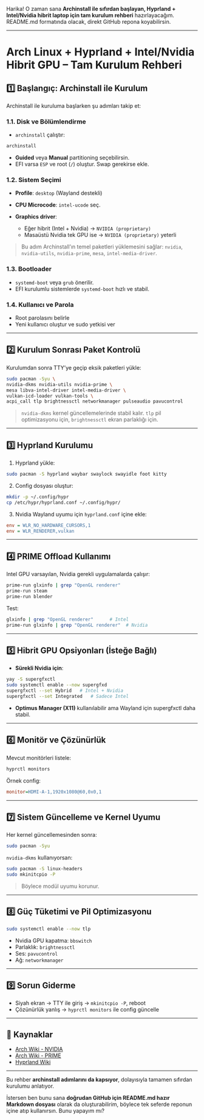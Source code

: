 Harika! O zaman sana **Archinstall ile sıfırdan başlayan, Hyprland + Intel/Nvidia hibrit laptop için tam kurulum rehberi** hazırlayacağım.
README.md formatında olacak, direkt GitHub repona koyabilirsin.

---

# Arch Linux + Hyprland + Intel/Nvidia Hibrit GPU – Tam Kurulum Rehberi

## 1️⃣ Başlangıç: Archinstall ile Kurulum

Archinstall ile kuruluma başlarken şu adımları takip et:

### 1.1. Disk ve Bölümlendirme

* `archinstall` çalıştır:

```bash
archinstall
```

* **Guided** veya **Manual** partitioning seçebilirsin.
* EFI varsa `ESP` ve root (`/`) oluştur. Swap gerekirse ekle.

### 1.2. Sistem Seçimi

* **Profile**: `desktop` (Wayland destekli)
* **CPU Microcode**: `intel-ucode` seç.
* **Graphics driver**:

  * Eğer hibrit (Intel + Nvidia) → `NVIDIA (proprietary)`
  * Masaüstü Nvidia tek GPU ise → `NVIDIA (proprietary)` yeterli

> Bu adım Archinstall’ın temel paketleri yüklemesini sağlar: `nvidia`, `nvidia-utils`, `nvidia-prime`, `mesa`, `intel-media-driver`.

### 1.3. Bootloader

* `systemd-boot` veya `grub` önerilir.
* EFI kurulumlu sistemlerde `systemd-boot` hızlı ve stabil.

### 1.4. Kullanıcı ve Parola

* Root parolasını belirle
* Yeni kullanıcı oluştur ve sudo yetkisi ver

---

## 2️⃣ Kurulum Sonrası Paket Kontrolü

Kurulumdan sonra TTY’ye geçip eksik paketleri yükle:

```bash
sudo pacman -Syu \
nvidia-dkms nvidia-utils nvidia-prime \
mesa libva-intel-driver intel-media-driver \
vulkan-icd-loader vulkan-tools \
acpi_call tlp brightnessctl networkmanager pulseaudio pavucontrol
```

> `nvidia-dkms` kernel güncellemelerinde stabil kalır.
> `tlp` pil optimizasyonu için, `brightnessctl` ekran parlaklığı için.

---

## 3️⃣ Hyprland Kurulumu

1. Hyprland yükle:

```bash
sudo pacman -S hyprland waybar swaylock swayidle foot kitty
```

2. Config dosyası oluştur:

```bash
mkdir -p ~/.config/hypr
cp /etc/hypr/hyprland.conf ~/.config/hypr/
```

3. Nvidia Wayland uyumu için `hyprland.conf` içine ekle:

```ini
env = WLR_NO_HARDWARE_CURSORS,1
env = WLR_RENDERER,vulkan
```

---

## 4️⃣ PRIME Offload Kullanımı

Intel GPU varsayılan, Nvidia gerekli uygulamalarda çalışır:

```bash
prime-run glxinfo | grep "OpenGL renderer"
prime-run steam
prime-run blender
```

Test:

```bash
glxinfo | grep "OpenGL renderer"      # Intel
prime-run glxinfo | grep "OpenGL renderer"  # Nvidia
```

---

## 5️⃣ Hibrit GPU Opsiyonları (İsteğe Bağlı)

* **Sürekli Nvidia için**:

```bash
yay -S supergfxctl
sudo systemctl enable --now supergfxd
supergfxctl --set Hybrid   # Intel + Nvidia
supergfxctl --set Integrated   # Sadece Intel
```

* **Optimus Manager (X11)** kullanılabilir ama Wayland için supergfxctl daha stabil.

---

## 6️⃣ Monitör ve Çözünürlük

Mevcut monitörleri listele:

```bash
hyprctl monitors
```

Örnek config:

```ini
monitor=HDMI-A-1,1920x1080@60,0x0,1
```

---

## 7️⃣ Sistem Güncelleme ve Kernel Uyumu

Her kernel güncellemesinden sonra:

```bash
sudo pacman -Syu
```

`nvidia-dkms` kullanıyorsan:

```bash
sudo pacman -S linux-headers
sudo mkinitcpio -P
```

> Böylece modül uyumu korunur.

---

## 8️⃣ Güç Tüketimi ve Pil Optimizasyonu

```bash
sudo systemctl enable --now tlp
```

* Nvidia GPU kapatma: `bbswitch`
* Parlaklık: `brightnessctl`
* Ses: `pavucontrol`
* Ağ: `networkmanager`

---

## 9️⃣ Sorun Giderme

* Siyah ekran → TTY ile giriş → `mkinitcpio -P`, reboot
* Çözünürlük yanlış → `hyprctl monitors` ile config güncelle

---

## 🔗 Kaynaklar

* [Arch Wiki - NVIDIA](https://wiki.archlinux.org/title/NVIDIA)
* [Arch Wiki - PRIME](https://wiki.archlinux.org/title/PRIME)
* [Hyprland Wiki](https://wiki.hyprland.org/)

---

Bu rehber **archinstall adımlarını da kapsıyor**, dolayısıyla tamamen sıfırdan kurulumu anlatıyor.

İstersen ben bunu sana **doğrudan GitHub için README.md hazır Markdown dosyası** olarak da oluşturabilirim, böylece tek seferde reponun içine atıp kullanırsın. Bunu yapayım mı?
